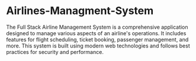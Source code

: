 # Airlines-Managment-System
The Full Stack Airline Management System is a comprehensive application designed to manage various aspects of an airline's operations. It includes features for flight scheduling, ticket booking, passenger management, and more. This system is built using modern web technologies and follows best practices for security and performance.
